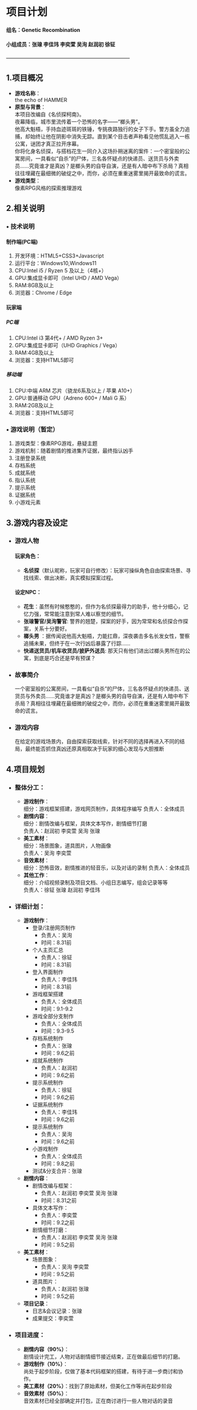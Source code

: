 # 项目计划
#### 组名：Genetic Recombination
#### 小组成员：张瑔 李佳玮 李奕萱 吴洵 赵润初 徐钲
————————————————————————

## 1.项目概况
+ **游戏名称**：  
the echo of HAMMER
+ **原型与背景**：  
本项目改编自《名侦探柯南》。  
夜幕降临，城市里流传着一个恐怖的名字——“榔头男”。  
他高大魁梧，手持血迹斑斑的铁锤，专挑夜路独行的女子下手。警方虽全力追捕，却始终让他在阴影中消失无踪。直到某个目击者声称看见他慌乱逃入一栋公寓，谜团才真正拉开序幕。  
你将化身名侦探，与搭档花生一同介入这场扑朔迷离的案件：一个密室般的公寓房间，一具看似“自杀”的尸体，三名各怀疑点的快递员、送货员与外卖员……究竟谁才是真凶？是榔头男的自导自演，还是有人暗中布下杀局？真相往往埋藏在最细微的破绽之中，而你，必须在重重迷雾里揭开最致命的谎言。
+ **游戏类型**：  
像素RPG风格的探索推理游戏 
## 2.相关说明
### • 技术说明
#### 制作端(PC端)
1. 开发环境：HTML5+CSS3+Javascript
2. 运行平台：Windows10,Windows11
3. CPU:Intel i5 / Ryzen 5 及以上（4核+）
4. GPU:集成显卡即可（Intel UHD / AMD Vega）
5. RAM:8GB及以上
6. 浏览器：Chrome / Edge
#### 玩家端
##### PC端
1. CPU:Intel i3 第4代+ / AMD Ryzen 3+
2. GPU:集成显卡即可（UHD Graphics / Vega）
3. RAM:4GB及以上
4. 浏览器：支持HTML5即可
##### 移动端
1. CPU:中端 ARM 芯片（骁龙6系及以上 / 苹果 A10+）
2. GPU:普通移动 GPU（Adreno 600+ / Mali G 系）
3. RAM:2GB及以上
4. 浏览器：支持HTML5即可
### • 游戏说明（暂定）
1. 游戏类型：像素RPG游戏，悬疑主题
2. 游戏机制：随着剧情的推进集齐证据，最终指认凶手
3. 注册登录系统
4. 存档系统
5. 成就系统
6. 指认系统
7. 提示系统
8. 证据系统
9. 小游戏元素
## 3.游戏内容及设定
+ ### 游戏人物   
  #### 玩家角色：  
  + **名侦探**（默认昵称，玩家可自行修改）：玩家可操纵角色自由探索场景、寻找线索、做出决断，真实模拟探案过程。
  #### 设定NPC：
  + **花生**：虽然有时候憨憨的，但作为名侦探最得力的助手，他十分细心，记忆力强，常常能注意到常人难以察觉的细节。
  + **张瑔警官/吴洵警官**: 警界的翘楚，探案的好手，因为常常和名侦探合作探案，关系十分要好。
  + **榔头男** ：据传闻说他高大魁梧，力能扛鼎，深夜袭击多名长发女性，警察追捕未果，但终于在一次行凶后暴露了行踪......
  + **快递送货员/机车收货员/披萨外送员**: 那天只有他们进出过榔头男所在的公寓，到底是巧合还是早有预谋？
+ ### 故事简介  
  一个密室般的公寓房间，一具看似“自杀”的尸体，三名各怀疑点的快递员、送货员与外卖员……究竟谁才是真凶？是榔头男的自导自演，还是有人暗中布下杀局？真相往往埋藏在最细微的破绽之中，而你，必须在重重迷雾里揭开最致命的谎言。
+ ### 游戏内容
  在给定的游戏场景内，自由探索获取线索，针对不同的选择再进入不同的结局，最终能否抓住真凶还原真相取决于玩家的细心发现与大胆推断
## 4.项目规划
* ### 整体分工：
  * **游戏制作**：  
  细分：游戏框架搭建，游戏网页制作，具体程序编写
  负责人：全体成员
  * **剧情内容**：  
  细分：剧情改编与框架，具体文本写作，剧情细节打磨  
  负责人：赵润初 李奕萱 吴洵 张瑔
  * **美工素材**：   
  细分：场景图象，道具图片，人物画像  
  负责人：吴洵 李奕萱
  * **音效素材**：  
  细分：恐怖音效，剧情推进的轻音乐，以及对话的录制
  负责人：全体成员
  * **其他工作**：  
  细分：介绍视频录制及项目文档、小组日志编写，组会记录等等  
  负责人：徐钲 张瑔 赵润初 李佳玮

* ### 详细计划：
  * **游戏制作**：
    * 登录/注册网页制作
      * 负责人：吴洵
      * 时间：8.31前
    * 个人主页汇总
      * 负责人：徐钲
      * 时间：8.31前
    * 登入界面制作
      * 负责人：李佳玮
      * 时间：8.31前
    * 游戏框架搭建
      * 负责人：全体成员
      * 时间：9.1-9.2
    * 游戏全部分支制作
      * 负责人：全体成员
      * 时间：9.3-9.5
    * 存档系统制作
      * 负责人：张瑔
      * 时间：9.6之前
    * 成就系统制作
      * 负责人：赵润初
      * 时间：9.6之前
    * 提示系统制作
      * 负责人：徐钲
      * 时间：9.6之前
    * 证据系统制作
      * 负责人：李佳玮
      * 时间：9.6之前
    * 提示系统制作
      * 负责人：吴洵
      * 时间：9.6之前
    * 小游戏制作
      * 负责人：全体成员
      * 时间：9.8之前
    * 测试&分支合并：张瑔
  * **剧情内容**：
    * 剧情改编与框架：
      * 负责人：赵润初 李奕萱 吴洵 张瑔
      * 时间：8.31之前
    * 具体文本写作：
      * 负责人：李奕萱
      * 时间：9.2之前
    * 剧情细节打磨：
      * 负责人：赵润初 李奕萱 吴洵 张瑔
      * 时间：9.5之前
  * **美工素材**：
    * 场景图象：
      * 负责人：吴洵 李奕萱
      * 时间：9.5之前
    * 道具图片：
      * 负责人：赵润初 张瑔
      * 时间：9.5之前
  * **项目记录**：
    * 日志&会议记录：张瑔
    * 成果提交：李奕萱

* ### 项目进度：
  * **剧情内容（90%）**：  
  剧情设计完工，人物对话剧情细节接近结束，正在做最后细节的打磨。  
  * **游戏制作（10%）**：  
  尚处于起步阶段，仅做了基本代码框架的搭建，有待于进一步商讨和协作。
  * **美工素材（20%）**：找到了原始素材，但美化工作等尚在起步阶段
  * **音效素材（50%）**：  
  音效素材已经全部确定并打包，正在商讨进行一些人物对话的录音